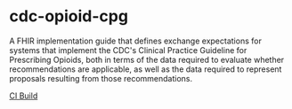 # cdc-opioid-cpg
A FHIR implementation guide that defines exchange expectations for systems that implement the CDC's Clinical Practice Guideline for Prescribing Opioids, both in terms of the data required to evaluate whether recommendations are applicable, as well as the data required to represent proposals resulting from those recommendations.

[CI Build](https://build.fhir.org/ig/HL7/cdc-opioid-cpg/)
